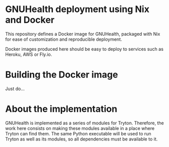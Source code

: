 # GNUHealth deployment using Nix and Docker

This repository defines a Docker image for GNUHealth, packaged with Nix for
ease of customization and reproducible deployment.

Docker images produced here should be easy to deploy to services such as
Heroku, AWS or Fly.io.

# Building the Docker image

Just do...

# About the implementation

GNUHealth is implemented as a series of modules for Tryton. Therefore, the work
here consists on making these modules available in a place where Tryton can
find them. The same Python executable will be used to run Tryton as well as its
modules, so all dependencies must be available to it.

[tryton-modules]: https://docs.tryton.org/projects/server/en/latest/topics/modules/index.html
[gnuhealth-install]: https://en.wikibooks.org/wiki/GNU_Health/Installation
[gnuhealth-modules]: https://en.wikibooks.org/wiki/GNU_Health/Modules
